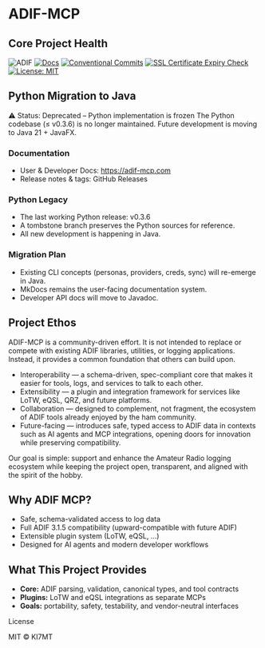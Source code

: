 # ADIF-MCP

## Core Project Health
![ADIF](https://img.shields.io/badge/ADIF-3.1.5-blue)
[![Docs](https://img.shields.io/badge/docs-github_pages-blue)](https://adif-mcp.com/)
[![Conventional Commits](https://img.shields.io/badge/Conventional%20Commits-1.0.0-yellow.svg)](https://conventionalcommits.org)
[![SSL Certificate Expiry Check](https://github.com/KI7MT/adif-mcp/actions/workflows/ssl-expiry.yml/badge.svg)](https://github.com/KI7MT/adif-mcp/actions/workflows/ssl-expiry.yml)
[![License: MIT](https://img.shields.io/badge/License-MIT-yellow.svg)](https://github.com/KI7MT/adif-mcp/blob/main/LICENSE)

## Python Migration to Java

⚠️ Status: Deprecated – Python implementation is frozen
The Python codebase (≤ v0.3.6) is no longer maintained.
Future development is moving to Java 21 + JavaFX.

### Documentation
- User & Developer Docs: https://adif-mcp.com
- Release notes & tags: GitHub Releases

### Python Legacy
- The last working Python release: v0.3.6
- A tombstone branch preserves the Python sources for reference.
- All new development is happening in Java.

### Migration Plan
- Existing CLI concepts (personas, providers, creds, sync) will re-emerge in Java.
- MkDocs remains the user-facing documentation system.
- Developer API docs will move to Javadoc.

## Project Ethos

ADIF-MCP is a community-driven effort.
It is not intended to replace or compete with existing ADIF libraries, utilities, or logging applications. Instead, it provides a common foundation that others can build upon.

- Interoperability — a schema-driven, spec-compliant core that makes it easier for tools, logs, and services to talk to each other.
- Extensibility — a plugin and integration framework for services like LoTW, eQSL, QRZ, and future platforms.
- Collaboration — designed to complement, not fragment, the ecosystem of ADIF tools already enjoyed by the ham community.
- Future-facing — introduces safe, typed access to ADIF data in contexts such as AI agents and MCP integrations, opening doors for innovation while preserving compatibility.

Our goal is simple: support and enhance the Amateur Radio logging ecosystem while keeping the project open, transparent, and aligned with the spirit of the hobby.

## Why ADIF MCP?

- Safe, schema-validated access to log data
- Full ADIF 3.1.5 compatibility (upward-compatible with future ADIF)
- Extensible plugin system (LoTW, eQSL, …)
- Designed for AI agents and modern developer workflows

## What This Project Provides

- **Core:** ADIF parsing, validation, canonical types, and tool contracts
- **Plugins:** LoTW and eQSL integrations as separate MCPs
- **Goals:** portability, safety, testability, and vendor-neutral interfaces


License

MIT © KI7MT
